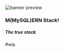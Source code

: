![banner preview](https://raw.github.com/aquaductape/MySQL-ERN_Stack/master/assets/banner.svg?sanitize=true)


### M(MySQL)ERN Stack!

##### The true stack

#wip

